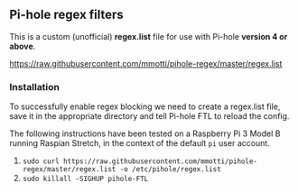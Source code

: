 ## Pi-hole regex filters
This is a custom (unofficial) **regex.list** file for use with Pi-hole **version 4 or above**.

https://raw.githubusercontent.com/mmotti/pihole-regex/master/regex.list

### Installation
To successfully enable regex blocking we need to create a regex.list file, save it in the appropriate directory and tell Pi-hole FTL to reload the config.

The following instructions have been tested on a Raspberry Pi 3 Model B running Raspian Stretch, in the context of the default `pi` user account.
1. `sudo curl https://raw.githubusercontent.com/mmotti/pihole-regex/master/regex.list -o /etc/pihole/regex.list`
2. `sudo killall -SIGHUP pihole-FTL`
